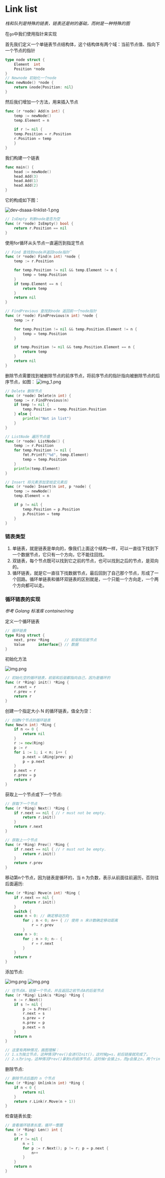 # Link list

*栈和队列是特殊的链表，链表还是树的基础，而树是一种特殊的图*

在`go`中我们使用指针来实现

首先我们定义一个单链表节点结构体，这个结构体有两个域：当前节点值、指向下一个节点的指针

```go
type node struct {
	Element  int
	Position *node
}
// Newnode 初始化一个node
func newNode() *node {
    return &node{Position: nil}
}
```

然后我们增加一个方法，用来插入节点

```go
func (r *node) Add(n int) {
    temp := newNode()
    temp.Element = n
    
    if r != nil {
    temp.Position = r.Position
    r.Position = temp
    }
}
```

我们构建一个链表

```go
func main() {
    head := newNode()
    head.Add(3)
    head.Add(1)
    head.Add(2)
}
```

它的构成如下图：

![dev-dsaaa-linklist-1.png](../../imgs/dev-dsaaa-linklist-1.png)

```go
// IsEmpty 判断node是否为空
func (r *node) IsEmpty() bool {
	return r.Position == nil
}

```

使用for循环从头节点一直遍历到指定节点

```go
// Find 查找到node并返回node指针˜
func (r *node) Find(n int) *node {
	temp := r.Position

	for temp.Position != nil && temp.Element != n {
		temp = temp.Position
	}
	if temp.Element == n {
		return temp
	}
	return nil
}
```


```go
// FindPrevious 查找到node 返回前一个node指针
func (r *node) FindPrevious(n int) *node {
	temp := r

	for temp.Position != nil && temp.Position.Element != n {
		temp = temp.Position
	}

	if temp.Position != nil && temp.Position.Element == n {
		return temp
	}
	return nil
}
```

删除节点需要找到被删除节点的前序节点，将前序节点的指针指向被删除节点的后序节点，如图：
![img_1.png](../../imgs/dev-dsaaa-linklist-2.png)

```go
// Delete 删除节点
func (r *node) Delete(n int) {
	temp := r.FindPrevious(n)
	if temp != nil {
		temp.Position = temp.Position.Position
	} else {
		println("Not in list")
	}
}
```

```go
// ListNode 遍历节点值
func (r *node) ListNode() {
	temp := r.Position
	for temp.Position != nil {
		fmt.Printf("%d", temp.Element)
		temp = temp.Position
	}
	println(temp.Element)
}
```

```go
// Insert 将元素添加至给定元素后
func (r *node) Insert(n int, p *node) {
	temp := newNode()
	temp.Element = n

	if p != nil {
		temp.Position = p.Position
		p.Position = temp
	}
}
```

### 链表类型
1. 单链表，就是链表是单向的，像我们上面这个结构一样，可以一直往下找到下一个数据节点，它只有一个方向，它不能往回找。
2. 双链表，每个节点既可以找到它之前的节点，也可以找到之后的节点，是双向的。
3. 循环链表，就是它一直往下找数据节点，最后回到了自己那个节点，形成了一个回路。循环单链表和循环双链表的区别就是，一个只能一个方向走，一个两个方向都可以走。

### 循环链表的实现

*参考 Golang 标准库 container/ring*


定义一个循环链表

```go
// 循环链表
type Ring struct {
    next, prev *Ring       // 前驱和后驱节点
    Value      interface{} // 数据
}
```

初始化方法

![img.png](../../imgs/dev-dsaaa-linklist-3.png)

```go
// 初始化空的循环链表，前驱和后驱都指向自己，因为是循环的
func (r *Ring) init() *Ring {
    r.next = r
    r.prev = r
    return r
}
```

创建一个指定大小 N 的循环链表，值全为空：

```go
// 创建N个节点的循环链表
func New(n int) *Ring {
    if n <= 0 {
        return nil
    }
    r := new(Ring)
    p := r
    for i := 1; i < n; i++ {
        p.next = &Ring{prev: p}
        p = p.next
    }
    p.next = r
    r.prev = p
    return r
}
```

获取上一个节点或下一个节点:

```go
// 获取下一个节点
func (r *Ring) Next() *Ring {
    if r.next == nil { // r must not be empty.
        return r.init()
    }
    return r.next
}

// 获取上一个节点
func (r *Ring) Prev() *Ring {
    if r.next == nil { // r must not be empty.
        return r.init()
    }
    return r.prev
}
```

移动第n个节点，因为链表是循环的，当 n 为负数，表示从前面往前遍历，否则往后面遍历:

```go
func (r *Ring) Move(n int) *Ring {
    if r.next == nil {
        return r.init()
    }
    switch {
    case n < 0: // 确定移动方向
        for ; n < 0; n++ { // 使用 n 来计数确定移动距离
            r = r.prev
        }
    case n > 0:
        for ; n > 0; n-- {
            r = r.next
        }
    }
    return r
}
```

添加节点:

![img.png](../../imgs/dev-dsaaa-linklist-4.png)
![img.png](../../imgs/dev-dsaaa-linklist-5.png)

```go
// 往节点A，链接一个节点，并且返回之前节点A的后驱节点
func (r *Ring) Link(s *Ring) *Ring {
    n := r.Next()
    if s != nil {
        p := s.Prev()
        r.next = s
        s.prev = r
        n.prev = p
        p.next = n
    }
    return n
}

// 这里有两种情况，画图理解：
// 1.s为独立节点，这种情况Prev()会进行Init()，这时候p=s，前后链接就完成了。
// 2.s为ring，这种情况Prev()拿到s的前序节点，这时候r会接上s，而p会接上n，两个ring合二为一。
```

删除节点:

```go
// 删除节点后面的 n 个节点
func (r *Ring) Unlink(n int) *Ring {
    if n < 0 {
        return nil
    }
    return r.Link(r.Move(n + 1))
}
```

检查链表长度:
```go
// 查看循环链表长度，循环一整圈
func (r *Ring) Len() int {
    n := 0
    if r != nil {
        n = 1
        for p := r.Next(); p != r; p = p.next {
            n++
        }
    }
    return n
}
```